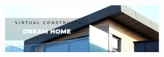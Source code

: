 ![Virtual Constructs](https://raw.githubusercontent.com/Raghav-upes/VirtualConstructs/main/HomeBuilder/Website%20-%20frontend/VIRTUAL%20CONSTRUCTS%20DREAM%20HOME%20URBAN%20HOUSE%20Building%20Tomorrow%2C%20Today%20ARVR%20Construction%20Planning%20Solutions.png)
